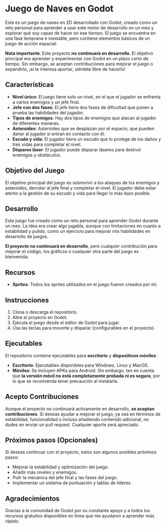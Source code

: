 # Juego de Naves en Godot

Este es un juego de naves en 2D desarrollado con Godot, creado como un reto personal para aprender a usar este motor de desarrollo en un mes y explorar qué soy capaz de hacer en ese tiempo. El juego se encuentra en una fase temprana e inestable, pero contiene elementos básicos de un juego de acción espacial.

**Nota importante**: Este proyecto **no continuará en desarrollo**. El objetivo principal era aprender y experimentar con Godot en un plazo corto de tiempo. Sin embargo, se aceptan contribuciones para mejorar el juego o expandirlo, ¡si te interesa aportar, siéntete libre de hacerlo!

## Características

- **Nivel único**: El juego tiene solo un nivel, en el que el jugador se enfrenta a varios enemigos y un jefe final.
- **Jefe con dos fases**: El jefe tiene dos fases de dificultad que ponen a prueba las habilidades del jugador.
- **Tipos de enemigos**: Hay dos tipos de enemigos que atacan al jugador de diferentes maneras.
- **Asteroides**: Asteroides que se desplazan por el espacio, que pueden dañar al jugador si entran en contacto con él.
- **Escudo y vida**: El jugador tiene un escudo que lo protege de los daños y tres vidas para completar el nivel.
- **Disparos láser**: El jugador puede disparar láseres para destruir enemigos y obstáculos.

## Objetivo del Juego

El objetivo principal del juego es sobrevivir a los ataques de los enemigos y asteroides, derrotar al jefe final y completar el nivel. El jugador debe estar atento a la gestión de su escudo y vida para llegar lo más lejos posible.

## Desarrollo

Este juego fue creado como un reto personal para aprender Godot durante un mes. La idea era crear algo jugable, aunque con limitaciones en cuanto a estabilidad y pulido, como un ejercicio para mejorar mis habilidades en desarrollo de juegos. 

**El proyecto no continuará en desarrollo**, pero cualquier contribución para mejorar el código, los gráficos o cualquier otra parte del juego es bienvenida.

## Recursos

- **Sprites**: Todos los sprites utilizados en el juego fueron creados por mí.
  
## Instrucciones

1. Clona o descarga el repositorio.
2. Abre el proyecto en Godot.
3. Ejecuta el juego desde el editor de Godot para jugar.
4. Usa las teclas para moverte y disparar (configurables en el proyecto).

## Ejecutables

El repositorio contiene ejecutables para **escritorio** y **dispositivos móviles**:

- **Escritorio**: Ejecutables disponibles para Windows, Linux y MacOS.
- **Móviles**: Se incluyen APKs para Android. Sin embargo, ten en cuenta que **la versión móvil no está completamente probada ni es segura**, por lo que se recomienda tener precaución al instalarla.

## Acepto Contribuciones

Aunque el proyecto no continuará activamente en desarrollo, **se aceptan contribuciones**. Si deseas ayudar a mejorar el juego, ya sea en términos de estabilidad, funcionalidad o incluso añadiendo contenido adicional, no dudes en enviar un pull request. Cualquier aporte será apreciado.

## Próximos pasos (Opcionales)

Si deseas continuar con el proyecto, estos son algunos posibles próximos pasos:

- Mejorar la estabilidad y optimización del juego.
- Añadir más niveles y enemigos.
- Pulir la mecánica del jefe final y las fases del juego.
- Implementar un sistema de puntuación y tablas de líderes.

## Agradecimientos

Gracias a la comunidad de Godot por su constante apoyo y a todos los recursos gratuitos disponibles en línea que me ayudaron a aprender más rápido.

